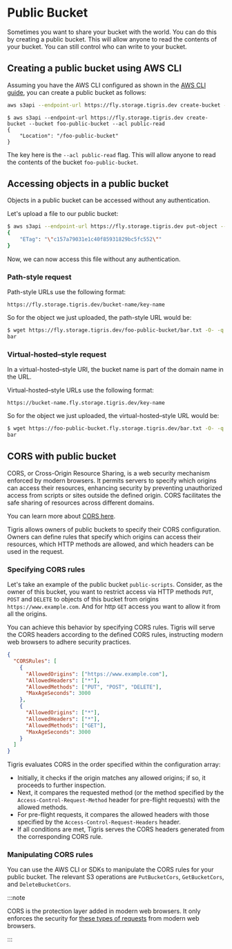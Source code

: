 # Public Bucket

Sometimes you want to share your bucket with the world. You can do this by
creating a public bucket. This will allow anyone to read the contents of your
bucket. You can still control who can write to your bucket.

## Creating a public bucket using AWS CLI

Assuming you have the AWS CLI configured as shown in the
[AWS CLI guide](../sdks/s3/aws-cli.md), you can create a public bucket as
follows:

```bash
aws s3api --endpoint-url https://fly.storage.tigris.dev create-bucket --bucket foo-public-bucket --acl public-read
```

```text
$ aws s3api --endpoint-url https://fly.storage.tigris.dev create-bucket --bucket foo-public-bucket --acl public-read
{
    "Location": "/foo-public-bucket"
}
```

The key here is the `--acl public-read` flag. This will allow anyone to read the
contents of the bucket `foo-public-bucket`.

## Accessing objects in a public bucket

Objects in a public bucket can be accessed without any authentication.

Let's upload a file to our public bucket:

```bash
$ aws s3api --endpoint-url https://fly.storage.tigris.dev put-object --bucket foo-public-bucket --key bar.txt --body bar.txt
{
    "ETag": "\"c157a79031e1c40f85931829bc5fc552\""
}
```

Now, we can now access this file without any authentication.

### Path-style request

Path-style URLs use the following format:

```text
https://fly.storage.tigris.dev/bucket-name/key-name
```

So for the object we just uploaded, the path-style URL would be:

```bash
$ wget https://fly.storage.tigris.dev/foo-public-bucket/bar.txt -O- -q
bar
```

### Virtual-hosted–style request

In a virtual-hosted–style URI, the bucket name is part of the domain name in the
URL.

Virtual-hosted–style URLs use the following format:

```text
https://bucket-name.fly.storage.tigris.dev/key-name
```

So for the object we just uploaded, the virtual-hosted–style URL would be:

```bash
$ wget https://foo-public-bucket.fly.storage.tigris.dev/bar.txt -O- -q
bar
```

## CORS with public bucket

CORS, or Cross-Origin Resource Sharing, is a web security mechanism enforced by
modern browsers. It permits servers to specify which origins can access their
resources, enhancing security by preventing unauthorized access from scripts or
sites outside the defined origin. CORS facilitates the safe sharing of resources
across different domains.

You can learn more about
[CORS here](https://developer.mozilla.org/en-US/docs/Web/HTTP/CORS).

Tigris allows owners of public buckets to specify their CORS configuration.
Owners can define rules that specify which origins can access their resources,
which HTTP methods are allowed, and which headers can be used in the request.

### Specifying CORS rules

Let's take an example of the public bucket `public-scripts`. Consider, as the
owner of this bucket, you want to restrict access via HTTP methods `PUT`, `POST`
and `DELETE` to objects of this bucket from origins `https://www.example.com`.
And for http `GET` access you want to allow it from all the origins.

You can achieve this behavior by specifying CORS rules. Tigris will serve the
CORS headers according to the defined CORS rules, instructing modern web
browsers to adhere security practices.

```json
{
  "CORSRules": [
    {
      "AllowedOrigins": ["https://www.example.com"],
      "AllowedHeaders": ["*"],
      "AllowedMethods": ["PUT", "POST", "DELETE"],
      "MaxAgeSeconds": 3000
    },
    {
      "AllowedOrigins": ["*"],
      "AllowedHeaders": ["*"],
      "AllowedMethods": ["GET"],
      "MaxAgeSeconds": 3000
    }
  ]
}
```

Tigris evaluates CORS in the order specified within the configuration array:

- Initially, it checks if the origin matches any allowed origins; if so, it
  proceeds to further inspection.
- Next, it compares the requested method (or the method specified by the
  `Access-Control-Request-Method` header for pre-flight requests) with the
  allowed methods.
- For pre-flight requests, it compares the allowed headers with those specified
  by the `Access-Control-Request-Headers` header.
- If all conditions are met, Tigris serves the CORS headers generated from the
  corresponding CORS rule.

### Manipulating CORS rules

You can use the AWS CLI or SDKs to manipulate the CORS rules for your public
bucket. The relevant S3 operations are `PutBucketCors`, `GetBucketCors`, and
`DeleteBucketCors`.

:::note

CORS is the protection layer added in modern web browsers. It only enforces the
security for
[these types of requests](https://developer.mozilla.org/en-US/docs/Web/HTTP/CORS#what_requests_use_cors)
from modern web browsers.

:::
